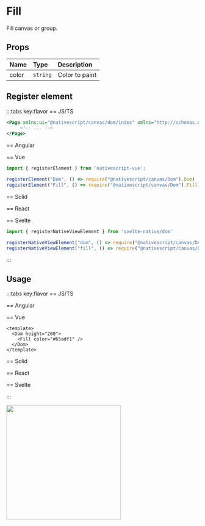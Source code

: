 # Fill

Fill canvas or group.

## Props

| Name  | Type     | Description    |
| :---- | :------- | :------------- |
| color | `string` | Color to paint |


## Register element
:::tabs key:flavor
== JS/TS

```xml
<Page xmlns:ui="@nativescript/canvas/dom/index" xmlns="http://schemas.nativescript.org/tns.xsd">
     <!-- ... -->
</Page>
```

== Angular


== Vue

```ts
import { registerElement } from 'nativescript-vue';

registerElement("Dom", () => require("@nativescript/canvas/Dom").Dom)
registerElement("Fill", () => require("@nativescript/canvas/Dom").Fill)
```

== Solid


== React


== Svelte

```ts
import { registerNativeViewElement } from 'svelte-native/dom'

registerNativeViewElement("dom", () => require("@nativescript/canvas/Dom").Dom)
registerNativeViewElement("fill", () => require("@nativescript/canvas/Dom").Fill)
```

:::

## Usage

:::tabs key:flavor
== JS/TS



== Angular



== Vue

```vue
<template>
  <Dom height="200">
    <Fill color="#65adf1" />
  </Dom>
</template>
```

== Solid



== React



== Svelte



:::

<img height="300px" width="300px" style="margin-bottom: 12px;" src="/img/fill.webp"/>
